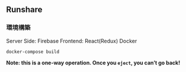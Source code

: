 
## Runshare



### 環境構築

Server Side: Firebase
Frontend: React(Redux)
Docker

`docker-compose build`
 

**Note: this is a one-way operation. Once you `eject`, you can’t go back!**
